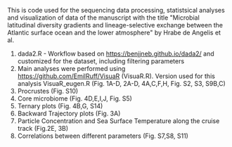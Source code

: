 This is code used for the sequencing data processing, statistsical analyses and visualization of data of the manuscript with the title "Microbial latitudinal diversity gradients and lineage-selective exchange between the Atlantic surface ocean and the lower atmosphere" by Hrabe de Angelis et al.

1. dada2.R - Workflow based on https://benjjneb.github.io/dada2/ and customized for the dataset, including filtering parameters
2. Main analyses were performed using https://github.com/EmilRuff/VisuaR (VisuaR.R). Version used for this analysis VisuaR_eugen.R (Fig. 1A-D, 2A-D, 4A,C,F,H, Fig. S2, S3, S9B,C)
3. Procrustes (Fig. S10)
4. Core microbiome (Fig. 4D,E,I,J, Fig. S5)
5. Ternary plots (Fig. 4B,G, S14)
6. Backward Trajectory plots (Fig. 3A)
7. Particle Concentration and Sea Surface Temperature along the cruise track (Fig.2E, 3B)
8. Correlations between different parameters (Fig. S7,S8, S11)
   

